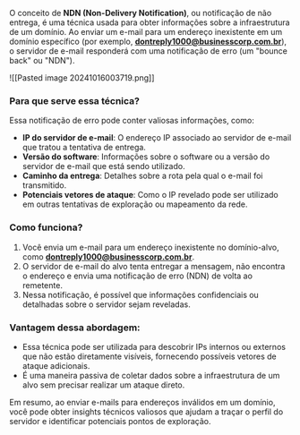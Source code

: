O conceito de **NDN (Non-Delivery Notification)**, ou notificação de não entrega, é uma técnica usada para obter informações sobre a infraestrutura de um domínio. Ao enviar um e-mail para um endereço inexistente em um domínio específico (por exemplo, **dontreply1000@businesscorp.com.br**), o servidor de e-mail responderá com uma notificação de erro (um "bounce back" ou "NDN").

![[Pasted image 20241016003719.png]]

### Para que serve essa técnica?

Essa notificação de erro pode conter valiosas informações, como:

- **IP do servidor de e-mail**: O endereço IP associado ao servidor de e-mail que tratou a tentativa de entrega.
- **Versão do software**: Informações sobre o software ou a versão do servidor de e-mail que está sendo utilizado.
- **Caminho da entrega**: Detalhes sobre a rota pela qual o e-mail foi transmitido.
- **Potenciais vetores de ataque**: Como o IP revelado pode ser utilizado em outras tentativas de exploração ou mapeamento da rede.

### Como funciona?

1. Você envia um e-mail para um endereço inexistente no domínio-alvo, como **dontreply1000@businesscorp.com.br**.
2. O servidor de e-mail do alvo tenta entregar a mensagem, não encontra o endereço e envia uma notificação de erro (NDN) de volta ao remetente.
3. Nessa notificação, é possível que informações confidenciais ou detalhadas sobre o servidor sejam reveladas.

### Vantagem dessa abordagem:

- Essa técnica pode ser utilizada para descobrir IPs internos ou externos que não estão diretamente visíveis, fornecendo possíveis vetores de ataque adicionais.
- É uma maneira passiva de coletar dados sobre a infraestrutura de um alvo sem precisar realizar um ataque direto.

Em resumo, ao enviar e-mails para endereços inválidos em um domínio, você pode obter insights técnicos valiosos que ajudam a traçar o perfil do servidor e identificar potenciais pontos de exploração.